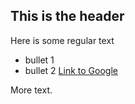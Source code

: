 ## This is the header

Here is some regular text

* bullet 1 
* bullet 2 
[Link to Google](http://www.google.com)

More text.
